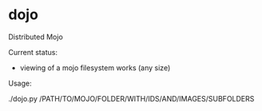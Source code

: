 dojo
====

Distributed Mojo

Current status:
 * viewing of a mojo filesystem works (any size)

Usage:
 
 ./dojo.py /PATH/TO/MOJO/FOLDER/WITH/IDS/AND/IMAGES/SUBFOLDERS



 
